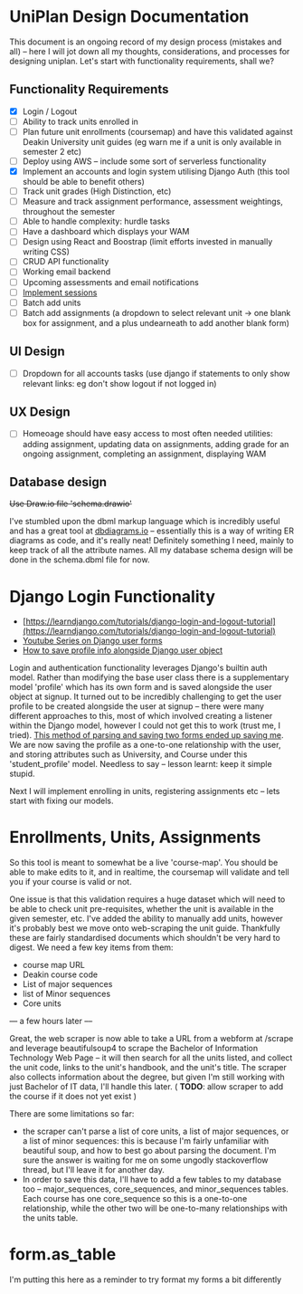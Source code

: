 # UniPlan Design Documentation
This document is an ongoing record of my design process (mistakes and all) – here I will jot down all my thoughts, considerations, and processes for designing uniplan. Let's start with functionality requirements, shall we?

## Functionality Requirements

- [X] Login / Logout
- [ ] Ability to track units enrolled in 
- [ ] Plan future unit enrollments (coursemap) and have this validated against Deakin University unit guides (eg warn me if a unit is only available in semester 2 etc)
- [ ] Deploy using AWS – include some sort of serverless functionality
- [X] Implement an accounts and login system utilising Django Auth (this tool should be able to benefit others)
- [ ] Track unit grades (High Distinction, etc)
- [ ] Measure and track assignment performance, assessment weightings, throughout the semester 
- [ ] Able to handle complexity: hurdle tasks
- [ ] Have a dashboard which displays your WAM
- [ ] Design using React and Boostrap (limit efforts invested in manually writing CSS)
- [ ] CRUD API functionality
- [ ] Working email backend
- [ ] Upcoming assessments and email notifications
- [ ] [Implement sessions](https://www.youtube.com/watch?v=N-R5mT-nIDk)
- [ ] Batch add units
- [ ] Batch add assignments (a dropdown to select relevant unit -> one blank box for assignment, and a plus undearneath to add another blank form)

## UI Design 

- [ ] Dropdown for all accounts tasks (use django if statements to only show relevant links: eg don't show logout if not logged in)

## UX Design

- [ ] Homeoage should have easy access to most often needed utilities: adding assignment, updating data on assignments, 
adding grade for an ongoing assignment, completing an assignment, displaying WAM

## Database design

<s>Use Draw.io file 'schema.drawio'</s>

I've stumbled upon the dbml markup language which is incredibly useful and has a great tool at [dbdiagrams.io](https://dbdiagrams.io) – essentially this is a way of writing ER diagrams as code, and it's really neat! Definitely something I need, mainly to keep track of all the attribute names. All my database schema design will be done in the schema.dbml file for now. 

# Django Login Functionality

- [https://learndjango.com/tutorials/django-login-and-logout-tutorial](https://learndjango.com/tutorials/django-login-and-logout-tutorial)
- [Youtube Series on Django user forms](https://www.youtube.com/watch?v=Nxgi4qF6i1Q&list=PLCC34OHNcOtr025c1kHSPrnP18YPB-NFi&index=24)
- [How to save profile info alongside Django user object](https://simpleisbetterthancomplex.com/tutorial/2016/07/22/how-to-extend-django-user-model.html)

Login and authentication functionality leverages Django's builtin auth model. Rather than modifying the base user class there is a supplementary model 'profile' which has its own form and is saved alongside the user object at signup. It turned out to be incredibly challenging to get the user profile to be created alongside the user at signup – there were many different approaches to this, most of which involved creating a listener within the Django model, however I could not get this to work (trust me, I tried). [This method of parsing and saving two forms ended up saving me](https://youtu.be/Tja4I_rgspI). We are now saving the profile as a one-to-one relationship with the user, and storing attributes such as University, and Course under this 'student_profile' model. Needless to say – lesson learnt: keep it simple stupid. 

Next I will implement enrolling in units, registering assignments etc – lets start with fixing our models.

# Enrollments, Units, Assignments

So this tool is meant to somewhat be a live 'course-map'. You should be able to make edits to it, and in realtime, the coursemap will validate and tell you if your course is valid or not. 

One issue is that this validation requires a huge dataset which will need to be able to check unit pre-requisites, whether the unit is available in the given semester, etc. I've added the ability to manually add units, however it's probably best we move onto web-scraping the unit guide. Thankfully these are fairly standardised documents which shouldn't be very hard to digest. We need a few key items from them: 

* course map URL
* Deakin course code
* List of major sequences
* list of Minor sequences
* Core units

–– a few hours later ––

Great, the web scraper is now able to take a URL from a webform at /scrape and leverage beautifulsoup4 to scrape the Bachelor of Information Technology Web Page – it will then search for all the units listed, and collect the unit code, links to the unit's handbook, and the unit's title. The scraper also collects information about the degree, but given I'm still working with just Bachelor of IT data, I'll handle this later. ( **TODO**: allow scraper to add the course if it does not yet exist )

There are some limitations so far: 
-  the scraper can't parse a list of core units, a list of major sequences, or a list of minor sequences: this is because I'm fairly unfamiliar with beautiful soup, and how to best go about parsing the document. I'm sure the answer is waiting for me on some ungodly stackoverflow thread, but I'll leave it for another day. 
-  In order to save this data, I'll have to add a few tables to my database too – major_sequences, core_sequences, and minor_sequences tables. Each course has one core_sequence so this is a one-to-one relationship, while the other two will be one-to-many relationships with the units table.


# form.as_table

I'm putting this here as a reminder to try format my forms a bit differently
